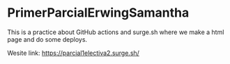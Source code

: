 # PrimerParcialErwingSamantha
This is a practice about GitHub actions and surge.sh where we make a html page and do some deploys. 


Wesite link: https://parcial1electiva2.surge.sh/
